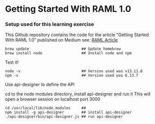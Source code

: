 # Getting Started With RAML 1.0

### Setup used for this learning exercise
This Github repository contains the code for the article "Getting Started With RAML 1.0" published on Medium see: [RAML Article](https://medium.com/@shiv.jalli_26300/getting-started-with-raml-1-0-406377f8c1ab)


```
brew update                        ## Update homebrew
brew install node                  ## Install node and npm
```

Test it!
```
node -v                            ## Version used was v13.11.0
npm -v                             ## Version used was 6.13.7
```

Use api-designer to define the API

cd to the node modules directory, install api-designer and run it
This will open a browser session on localhost port 3000
```
cd /usr/local/lib/node_modules     ##
npm install -g api-designer        ## install api-designer
./api-designer/bin/api-designer.js ## run api-designer
```
